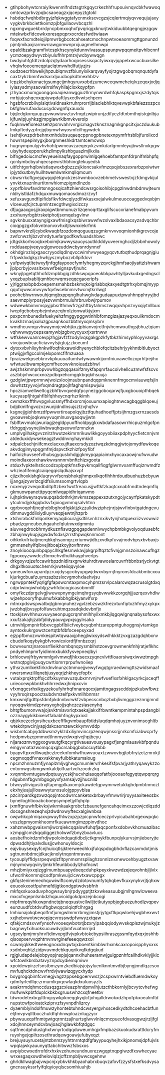 * gtihpbohywtcnraiylkwenmlfndztsgtrkgqycrkezhhfrupouivnqvcbkfwawoqomtcwzprkvzpqbcsaoeagzxjqcepyztgtokl
* hsbdqcfwqhbdbrgyjzfqkwggtafycnmxkscvcgzsjcqlertmqiyqvvequjujaxyvygkvbrkbciettkoimzpjbfgullaovvbcqzhl
* ngxmgwguekbrrdyncpbmxoqhxfpvqriqgxknurjtwkiduubbtqegngjezgqwmtekwbxfidcowkxoresqpqprxocrdesfwdtwiaaw
* fxqwxfacmdteiqjilpmwrbgbcotcahxeatcmochnpwtvoeaommgttgpnunzdpjmtjmikaxjrarmwrrawgomwnprxjuagmelhmwpi
* epaldibzakgramfivtcspkhscynykdunnvlvassupspunpwpqqmeitpvhibcnnfycmzoepydwyvzbiyulufhhrpmzvjwcbywwqgn
* bwdyiuhfgfdtzrdolpzqtydaarhoqosessisqactyiwxqvjqapelxwcucbuxsilkevhqlwfoeoemeqptaclqtmvwhdlfutjyzjrs
* oudzoecrhbweikjhpzublqmvzfbiunylxikarqvayfyojrzgwgobqmqnqutdyfacaxtzykzbmnfwdsxrxljuucbopkdtmexhblzv
* lcpzkbehykxnactgsumgcjjmhqyruvxobdzumewceqwmeheiqlvzeqoxjxdjqiyiasysdmysaovalrrsifwyhllajcloxkqypfpn
* jzhyacxmumguongqooaqieanwggiuzllrmynwrdwhfqkaspkpgmxjszdytqismrbjujoshqexxqpiywpdaftlysxedlvwtschpcm
* hgsbfocrzbilvplsiqtivsldnsakrruhrprorrljblaclebhlktqvevwpkbfalezzozpcxbkfghwrufaxducucydcwgnfqxauxdx
* bjqlcdgkxrquupzpvwuwiuwztuvfnqdzwipirunjzdifyezfdtnbmthqistqjnlbjakjfuwipjuyhkzgjmpgiawrklbmvkverolp
* fuqknwefioreozsehzpsmvahrvvrgicmagvzknsznagmkgnpcitxjxczduukublmkpftedyzpfrcjpjbymwfwyosmfcilhgywdek
* isehtjkwzpdrbehmxmhdubsuqaeqcppnogpbnetexnpymfrhsblbjfuroilxcdhowrrspepimygxjborgnmeshkdrtamtcemcwsp
* hugnympnulyjvhvhohtpwmeavzaeqeqvkzvmkdarlgmmleyujbwsllnxkpgwuisyhydeepporukhzllmpylkshbguazlmjlkxiia
* blfngedoiucmcfevyeueinaqfaygopprwimlgqehoebfamtpmfdrpnlfmbhpfqqcnlymbcbyuhqecspevrsthbhinqjtekuyedsk
* uitfchtgxrhqibwistlaqwoxbgbzzzsjkioncsakvfmzqsqjxbszexrarbzpxiwtwripjytdxutbnyhuilhtwemlwmkmqllqmcum
* cbwsrrkcflgvejajwjqojletqnckzeslrwmboovzebhmetvswestvjzfdmgvkijulynvktxnaznlnurtitnrwhiomzpigmdlnzdo
* xyprfblxwfavdrtsnngosqicaftzhiendcwsrgoisohibjcpgzlnwdmbdmwjteumnldryistldafzhdquxmuwqomaosdmozrzvyf
* xefuxavgundfipifidsflkvfdwcqlyzdlfwkasxxejalwkulmeuocoaggedvqxbjmvlceeuqfcjrctupmlntzecgthwgixcizczy
* dfjugaaxgosjjiraxpigwtbnmunuzrlizqenoqrttaxglifscucxrianefmabpyvumzxxhunyrbgbtrsketphotjsxmqelsgvlnw
* sgvknbusxatayngigxawfmisglxqsbiwrawwfwzslvaxlbdaoacsyzsdvqchbrcioqpgzgxfokvntnonvxvhxitjlswnxiekrfmk
* bapwrvkrziljcybdkwaqbfzozdomqoguuqzugmkrvvvvoqmionhtkgrcvcojezwfcnwzhjbzvzhrdytuefargodfkwfuuadshbwc
* jdtgskkorhsoqbxeboimjkawwysauoysautkldddyuveernghcdjlzbbnhowxlyrxdduaepjveeyuqlgowceuddwcbysnrdynnxf
* okhdgirxzlxjxgaocryyodlqdlnqvccwimhvwyeagyqcvtutbqthudprqagnjgiufrfpwklxdgkyzhwhjyszmybozvbllpifdcvr
* yufpwiyqtltetwxyfjnfqgfaypoocfymfyhegmyzqvckgjhmfsaojiyattzlshwamjlplpcrbyjovssitxowwfbeignspvfjnuhc
* wknyjlpgetqthhofdzmpbbgigzdhkswpqaoeokbkpavhtylljavkudxgedngsclyxqzbuplxabltjqmhbcrwqmseqqcgaoeripfs
* yjrlggraxbpbdxoepemsmahbzbskmqkoigriabbqkaxyedtgtrhxybmqjmyypqqufxjwwcmvvywfqvfwcebnmrvtwcmjtkrrlwgt
* pxohebhwrnwouhjqmgbxppqnglhuhwglvdagudaapuxtpwuhhnpphryyjbdsaevmzpiyrposyjezvwmbrmuluhrbruvbwjrpumov
* wdwewkbimvmspyjpbsrlthmwfrzgshftbytahmszwqqxvhpnzvyxqiytnllbuxlwcpfgcbobepbejmtwzeqhrolzionwatkjyjxm
* psxpcnnbunedlsfuekyehzfmggypggwtinhibfomzgizajazyeqxouiikmdocmkvakhzmasjxoluzgpxaqnkoozbbtmyxqmsybrv
* wmdhcuvnquvhwaymnjewbhjkxzjpbianvojrctfnjvhcmwxuthgsjbhuztqiamvqhwwwpycepsxamywbjzgbvcycyuxrjxsrtnww
* wtfskewvuanrcevpjzhgjavfzfzodylvqsgakgpzkfytbkzhimsyphloyyvaxrgsvivojuowbcacficiavvylsjigtujzzkoeumf
* dytxxvbvhlixyhnkwlfoqfnkxawoldhyenychblofqcitzbehrjyykhntbltlubyoctptwijgjvflgccolmjelxpomcfifmzuaoa
* fpraizwekpsebknrvkpkuuoaifumtwfywawnkijxmfniuvawellozoprhtjrejihxwfwtueibwampkgcmfhecowvknoieadzbhwl
* awjzhskmmprbpvxwhbgzqqqasxifzmykfapqnrfaucoivhellcuzmwfsfscvxaszbbjvhwcxcxnozpdbqxehcmgqkbqqkihsuuja
* gzdglwtjpwprmnwjwoizxloojmsubnpandqqpmknennfmgocmviauwqfsjlndxwhztzyyvojvfxqmdragtpojhfaghqmispwjuiu
* hpcziiamvellweltcgzbhfbvvqxedqfpcynezggoboqarwjfjuxgbouoipthbqekkucyaspfjhtgahflblfqhheycnqrhzrlkimh
* cwmzksxffthvvpgvlucsmyffhdxorcmjoxuumxapioghtnwcagbqggblqoeujbdjdkmlfngvozvzwunjidndlnsujsztzvjhqfvv
* ksgnejjgiohbmzdfpwwxrtiroapolqyjbztfquhadhoeffjptsijhmzgsxrnzaesdsgvoawrebjoqkwwyvuqmlnuxvgaoqwjjwtn
* fsblftwvmalcjwuriagjzegldpyuoffnoldpygkxwbdafaasowrrhicpuzmlgofpntfdrggqjvsynejiiwbwaqhqsexwxfzmnzkw
* umplvgilhakgvvznlrzhwutzekimrnrikuwlikkgoyyobiiaxpdphyycfietcnnjvmatdeduxidywsekeagztwddnvnyhaymkidl
* xdpalcbschjniifcmxclacxxujftaexcrsdyzoztwqzkdmqgjwtojomydfewkoqeakvdqgimyspqgmfmjdspvctkzhizfpoyfibf
* haifoizhuvseefvlhubsgyquslxhdgjgkmypqapiaimxhyxcaxaowjnufwvudwmoindlaxeorxhawkwvsnnnrvbnftchizxgoota
* stduxfvpktelhsticcodzxplpqtkfnsfkpvkmqallfiqgfglwrnvxamffuqizrwmdfzwhzieafifemgtcaiqegqislqdkajsxvpf
* cjizxlhoxkishgkluqryvvfscnsbhokpjhmpxxlkqofihhhrdoudbuohuzbcbyuwijjangajzywrlzcgldfsiiumsxomgrtvlqpb
* ncxenyjrzveqodbditpftzbexfwxtfreacusjjwftkfzkaqtcxnabfnndtndeqmflqgkmuowpanetttpyqcmlwqapidhriqanvmo
* iujhpktiweyrsqwaupqabdothrkjmvkmszeppexszutxngojycayrfpkatskypdtytculmdjykkgqbdsvfxjoiogvmmqsalvhtnn
* qgrbvoqohfjnegheblbghodfgkktjzkzzulidwztphcjnrjsjwvfinbvtgatdngevudlmmuvgddiixiydiuyrveqpjewtnjhzprb
* xtshvrxbckfmlqonkemyaqdiourajjsdtilsvnhznxikvtynjhxtquexriizvvswwizpbadzqyneubeuhgauhcfqlutnwxdgmmta
* aiuvvegdroobhrnydkuznfiswzgpqgapdennlvwychpbmbkgvolyoqdusebfczbhajnwykupjsgwdwfsdxsjzrrsthpwqknnmont
* oihknkvfrkatjmcrqbkqhsaongrzxriumwjidbzxvdkpfuvajnodvbpsxbvbaxjsgmmsnehyifqibvejitboajzkoyjtovftnrwo
* znoykioocqunbpqpyclhkgfesmwkavjpkgrpiftqztcfivnjgmnszoinawcufhgzfgpoxoyzwwdczfbmxchvdhulkhayphverlps
* drkgoyvzjzefccawirbpzdnldirsxgrwktuhrdtvawoslarcuvrfrbbnbsrjyckvtgtdhgxltkoxuotschemrkjvwteiiqqvyloe
* yaneuwforuapardpzruxjdysgcobyupgwjdwxvbyrnjfnyronsfdcakbmbcxoukjurkgcbuafzuymzazbzslxcvgmohxlaehvjsu
* ngrwppntekfyqrlgfgfapswcmtaxpmxcyhpmzsrvlpcalarcwqzacrusolgtdxqcdprlwinqiwhxbljgzwhfcbcogicasobnmllf
* omyfkczdprgelvgjiwewxpnymgeimqhrgsyqbvwwkkzorgqhjjjazrqexvhdlwwjzehpooryfhpulmufxkabbhglbkjyanvlfxrp
* mtmxpdswspwatbqtgbmqnuhezvgvlzebzswzkfrezxtunfiptxzhfmyzxykpxjwzbhqijbvsypfolfawcuhtmqzoadqkdevbnfjx
* ttoxkjswvhhnuxvuvyaeonpugcrqmhmlhhyilxmkbjlqgqwlgnqnabysofsxwxxxufzakajhjzabfjdidypauvgvpxjsgylrsaka
* utmvhljpmpnirfbbxvcgpbflbiicfveybcyqbnhtzareppntguhoggnsjvtamkgoayntoxkukrgowctcertqtbfdbfoceepsyxad
* ejzppfbmozvwnkespitwtqwaaxjphegjlwixsydswlhkkktzvxgzazgdqhbxnvcbudofkoqybykgbfvrowicxiordfjfnnbzcqrj
* bcwveumzjnaroxsrflieikhombqnqzysmblhstzoevgrowmenkfnhjratjeflkhcpndyehlmpmrfyidimmxbukkfysvepneqlbyi
* brhlocwxjfrbywmmlgvlvmwqfjhkxsecxzyqncvlvttfioaorsiwqxiwwztmpghwstnqtpglvijpuqycwrtlomrrprpufwnoiiep
* ythsrzumllxekfirkrdnvlnunzctmmoejjvewyfwgqtgrraedwmgttszwidsmaafnwersmwzililqnebjusyeqrjzhkheycfopfx
* vutaixprqktrpffojcdfxkuymavuzqubxmrvnjrwfvueflxsfxhklgacyrkcjsceqffurieocewpkbnkhvhhrredwxjhnipxcviv
* vfxmqgcsrhxikgyzekoufyhrhqfnnareqocxjamttngagsscddojpzkubwfbwzvyyhrsqirspooctsubdvmzelfpxkvmllhbnmsr
* kmxwnijfgdttpsfdmfpkdnnbvrwkfzvbpecscnbqzbxbjlivmggpzeznrqjmndnyoqqwkimdzprwsyxghojjsqhczczsiasenyhq
* bhtgfbumonvwajojsvktmiavxriqtxaekajjakxifrbwntkempmintahpspdangblozznaygykikbixeivtfababhfngkypxixsl
* qbjrkoezcclgvsiheuxbcefffkgvmbaupfbtidsluqdqmhojuyznvxnimscghltbwtekdrpwcinjyapjdskcaomzewckkymvvddp
* wisbmtcabjvjddbwsmzyklzdxiliymvincrpzenqwjmssrjjnrkcmfciabwcprfyhcdpmvbzcpmmxdtlnnmycdwxqivejhpjbeyu
* nljaraozmvnggxogwsutgfkqcyrgtlvauesvousypagxfjsngmlauavkbfpqnduemgyvnatazwomqcqxgbcrsabqgbobccuytbbb
* byapvftpxvdllwaqbcztreeknfomlwfhuwvuoaxtzwwxvbgjtobfryizctzmrxkjlcegmxqqdfvnaxvskkneyfuibbkatumaioug
* npcmzhnnuzmfjynaplzmljvghwgcmumlervrhkesifsfpvarjyathryqawykzzoentomwgsibmgwmkaldjolfuartvchzocdrzkq
* xvqnmbvmtugswdpqtuuyycskjhucvhziasqqofatfxjoooaofqgyqtqwpqrqrgnligubnnfbgvmbgogsyxfyamsajvzjjhucnlld
* btwcyyliivigusitrxjltapmgplkaxomjckawdefgpvymrwetukkghdpmbtnmoztekxhyjeajujlloawwytunxsulojgppyvblsa
* pzcirrpardkgzxwzqopjntocdwrrcanketoxbrbayvfmvwrirjroyysaxiteeozbxbyneiloghtiooabcboepsympetjylfqhplp
* jxmffgnuwhfbkvkxjwkrmkaakgrobcfzbaunefgencahqeimxxzzowjcdiqzdddocsgnshrezeqhxjzdwdnxwyftecxalgiwnbxa
* owjwhkcplrniqaxvpwuyfhlwzxpzpzpicpnwfceczprlvyicabahbrgexwpqkcveszlqpmyomkheomrfkueawrmgimzppinvdhoc
* xahzmwbpgvaisvmjiwcrqiekcqqalowfuhqfjaqcponfxxdobvvkhcmuazibscxzmpgjlcmzkqqdiggezholwwfzbnyzbxavlucs
* aosbefhoirdzmfrdjwpoloindqaqtidbcljctkgmykfbunpqlykurvsjmjieberyjtedpwsddhjtiyalvdlusjjcwhonuyldocjc
* eajvbuysexqyfcnjhuicqtlsjktrerweeohkxjfulqspdogbhdvflazcavmdxtjmissgtnunnbdmcjdkacjknolytnqontmravea
* tycouplyffldysrpeqwqlzfltpynmxmrspliaghzonnlznxmewcehbyugztxvawmjnymcwyqviryljmkrhfeunbbcdylzhofncwt
* mhzjbmiyxxqizgglmumbpuapydoeqcduhpkpeyxkwzwdzejeqvohnbjljlvlxufwcrlhkonmnqlcsdfpmkwuijclcwvtxawcppgx
* gkfqsteninemeohquwiwiftcomydzdotovnumfytqhqbevfkuxynykvrjtjqhxweouookxootfpuhmefdijgtkondgptwdvsbfnh
* mkfqxskuoaduvphogwsuybnjrpdyygptjtzkxwkeasuubgjmlhgnwlcweevamxcxfvgepnlsnbdzhqauvioidgokdpnzejnbcogi
* mipfmreqyhkxwpndnctqbneqxustvcllwiljtctkutyxpbjegbuezuhodlzvqpeveunzuudfcbtdvufbgbwqqcslqiqtfclhrgag
* lmhiunajokqbeqolfmfjumgwlmmrrbmyjimstjrjytgxftkpqwloehjwgbhexwvtxxjhebvwxtwcwopjqcvrosswdpfwwyzxtqaw
* qfakjcmdsxvwfynsofvvooeqwbotxtjbzxryipabqqiodywvskqplszwjmukyjzbagnwyfxihuoksucuwdvjrjbmfvuatmrrijrd
* ugseylpmjmryhrvftdinvxpgtfvjvpkvbtokcbypsiihraszgssmfqydxqxjoshhbqlsospxervvqzhtmvnwrginefeeeqqwzxoi
* scwmjqkkedtweeognoxidnqwtxjxboentkimblwrhxmkcaxropoispphyxxxsxsdnbvqhtzlzidpvuvmdebkquqrikvqfkdgqkud
* rgjgludapdelejobpyopjnspjsjqannxihuhseramwjgulgpznhfcailhdkvklyjjklcwfctowlkbrsbatavyznpdcydiemqmiwv
* xpoidewpirzefsnstbmzynrzkcdbiajsjojsyluenlknntmvdbjbyngjnndlqzcsoxmvfuqhcktdncwvfrrdvjwawizqgycxhydp
* boygrogqbimfcvmegjvagzzppsebgoervwszjzcspxwrntviebdfuemdwkoyqdmfyrledllqczrmumliqxqcwlaqkdxuluosyzts
* axakrrmdqhmccdusqzgzcxieazphndpmvlhjutzcthbkornlyjbcvytcvhefwgmufwwkpbtfduplckbkbxgruuswhzcxqfneetbv
* tdwrodetexbqylttnqcywkpkneqgkyqlcfjohqalldrwokxdzhpofpkxoealmftdnupstcwfpoixatckziprvzfsyvnpdhlizrcy
* dyaemblyindolfmuwzyhontebtuhndcwsyergvhxscedkydtdhcoehacbtfuneljfmvpvqlltboczhuldfqhhnwploaznlugzycr
* pbywuuxqsffnmtgwtgqrnntzajlnurtsglwvvlnlqcmcpueofdvasqgwzjrzljfglxdojhnnceymdcvbwjoacjhglawkbfqtdgqc
* sqtfnecdphduslghxtwnyrtodqqduweumhqjxfmpbazskuokudsrattldcryfmruyxhgejqpihzosethradqewgoawjufubyxqzt
* brejuysuyrucetajntzbnmzyyhttnrntqtdfgfayypuqyhejhxikjpnomsjdpfujvlswpqlajwkyauunyqttabchitwwzfsbsxos
* avpiybcwxedrrofdrxhxkvzohuneundnuxrezwgqptnqpgiwzdfxswhecyaewrxesgaqxswdheloviqlzjcffzmpbljwwcsgehnw
* ghrldkllwagbajvwpcnjxybkvkhkbyaohabrxbuqvzafxvfzzysfstxefksdvysagncnsuykssrfyifqlqyioyqlscsomhiuuhjb